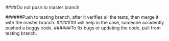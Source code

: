 ####Do not push to master branch

######Push to testing branch, after it verifies all the tests, then merge it with the master branch.
######It will help in the case, someone accidently pushed a buggy code.
######To fix bugs or updating the code, pull from testing branch.
